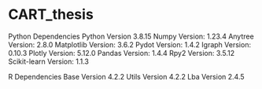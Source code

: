 # CART_thesis

Python Dependencies
Python Version 3.8.15
Numpy Version: 1.23.4
Anytree Version: 2.8.0
Matplotlib Version: 3.6.2
Pydot Version: 1.4.2
Igraph Version: 0.10.3
Plotly Version: 5.12.0
Pandas Version: 1.4.4
Rpy2 Version: 3.5.12
Scikit-learn Version: 1.1.3

R Dependencies 
Base Version 4.2.2
Utils Version 4.2.2
Lba Version 2.4.5
